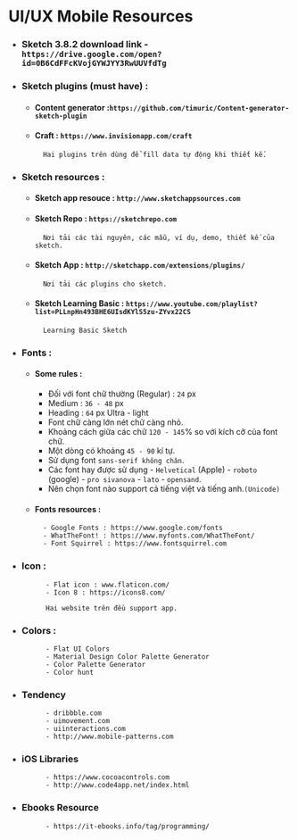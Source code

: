 # UI/UX Mobile Resources

- ### Sketch 3.8.2 download link - `https://drive.google.com/open?id=0B6CdFFcKVojGYWJYY3RwUUVfdTg`

- ### Sketch plugins (must have) :
	- #### Content generator :`https://github.com/timuric/Content-generator-sketch-plugin`
	- #### Craft : `https://www.invisionapp.com/craft`
	
			Hai plugins trên dùng để fill data tự động khi thiết kế.
	
- ### Sketch resources :
	- #### Sketch app resouce : `http://www.sketchappsources.com`
	
	- #### Sketch Repo : `https://sketchrepo.com`
	
			Nơi tải các tài nguyên, các mẫu, ví dụ, demo, thiết kế của sketch.
			
	- #### Sketch App : `http://sketchapp.com/extensions/plugins/`
	
			Nơi tải các plugins cho sketch.
	- #### Sketch Learning Basic : `https://www.youtube.com/playlist?list=PLLnpHn493BHE6UIsdKYlS5zu-ZYvx22CS`
	
			Learning Basic Sketch

- ### Fonts :
	- #### Some rules : 
		- Đối với font chữ thường (Regular) : `24` px
		- Medium : `36 - 48` px
		- Heading : `64` px Ultra - light
		- Font chữ càng lớn nét chữ càng nhỏ.
		- Khoảng cách giữa các chữ `120 - 145`% so với kích cỡ của font chữ.
		- Một dòng có khoảng `45 - 90` kí tự.
		- Sử dụng font `sans-serif không chân`.
		- Các font hay được sử dụng - `Helvetical` (Apple) - `roboto` (google) - `pro sivanova` - `lato` - `opensand`.
		- Nên chọn font nào support cả tiếng việt và tiếng anh.`(Unicode)`
		
	- #### Fonts resources :
			- Google Fonts : https://www.google.com/fonts
			- WhatTheFont! : https://www.myfonts.com/WhatTheFont/
			- Font Squirrel : https://www.fontsquirrel.com
- ### Icon :
			- Flat icon : www.flaticon.com/
			- Icon 8 : https://icons8.com/
			
			Hai website trên đều support app.

- ### Colors : 
			- Flat UI Colors
			- Material Design Color Palette Generator
			- Color Palette Generator
			- Color hunt
			
- ### Tendency
			- dribbble.com
			- uimovement.com
			- uiinteractions.com
			- http://www.mobile-patterns.com
- ### iOS Libraries
			- https://www.cocoacontrols.com
			- http://www.code4app.net/index.html
- ### Ebooks Resource
			- https://it-ebooks.info/tag/programming/
			
	
	



